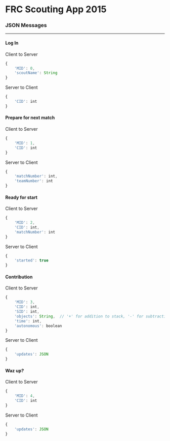 # FRC Scouting App 2015 #
### JSON Messages ###
---
#### Log In ####
Client to Server
```javascript
{
    'MID': 0,
    'scoutName': String
}
```
Server to Client
```javascript
{
    'CID': int
}
```

#### Prepare for next match  ####
Client to Server
```javascript
{
    'MID': 1,
    'CID': int
}
```
Server to Client
```javascript
{
    'matchNumber': int,
    'teamNumber': int
}
```

#### Ready for start ####
Client to Server
```javascript
{
    'MID': 2,
    'CID': int,
    'matchNumber': int
}
```
Server to Client
```javascript
{
    'started': true
}
```


#### Contribution ####
Client to Server
```javascript
{
    'MID': 3,
    'CID': int,
    'SID': int,
    'objects': String,  // '+' for addition to stack, '-' for subtraction from stack, and 'x' for knocked over removal
    'time': int,
    'autonomous': boolean
}
```
Server to Client
```javascript
{
    'updates': JSON
}
```

#### Waz up? ####
Client to Server
```javascript
{
    'MID': 4,
    'CID': int
}
```
Server to Client
```javascript
{
    'updates': JSON
}
```
